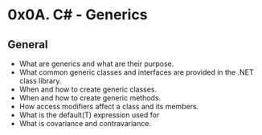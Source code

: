 # 0x0A. C# - Generics
## General
- What are generics and what are their purpose.
- What common generic classes and interfaces are provided in the .NET class library.
- When and how to create generic classes.
- When and how to create generic methods.
- How access modifiers affect a class and its members.
- What is the default(T) expression used for
- What is covariance and contravariance.   